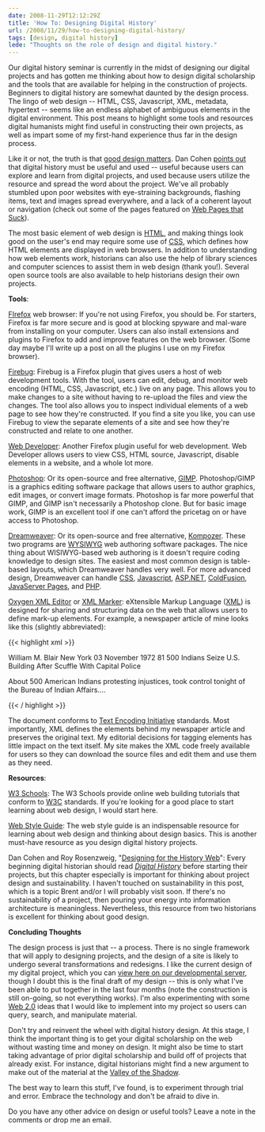 ```yaml
---
date: 2008-11-29T12:12:29Z
title: 'How To: Designing Digital History'
url: /2008/11/29/how-to-designing-digital-history/
tags: [design, digital history]
lede: "Thoughts on the role of design and digital history."
---
```


Our digital history seminar is currently in the midst of designing our digital projects and has gotten me thinking about how to design digital scholarship and the tools that are available for helping in the construction of projects. Beginners to digital history are somewhat daunted by the design process. The lingo of web design -- HTML, CSS, Javascript, XML, metadata, hypertext -- seems like an endless alphabet of ambiguous elements in the digital environment. This post means to highlight some tools and resources digital humanists might find useful in constructing their own projects, as well as impart some of my first-hand experience thus far in the design process.

Like it or not, the truth is that <a href="http://chnm.gmu.edu/digitalhistory/designing/" target="_blank">good design matters</a>. Dan Cohen <a href="http://www.dancohen.org/2008/11/12/design-matters/" target="_blank">points out </a>that digital history must be useful and used -- useful because users can explore and learn from digital projects, and used because users utilize the resource and spread the word about the project. We've all probably stumbled upon poor websites with eye-straining backgrounds, flashing items, text and images spread everywhere, and a lack of a coherent layout or navigation (check out some of the pages featured on <a href="http://www.webpagesthatsuck.com/" target="_blank">Web Pages that Suck</a>).

The most basic element of web design is <a href="http://www.w3schools.com/html/default.asp" target="_blank">HTML</a>, and making things look good on the user's end may require some use of <a href="http://www.w3schools.com/css/default.asp" target="_blank">CSS</a>, which defines how HTML elements are displayed in web browsers. In addition to understanding how web elements work, historians can also use the help of library sciences and computer sciences to assist them in web design (thank you!). Several open source tools are also available to help historians design their own projects.

<strong>Tools</strong>:

<a href="http://www.mozilla.com/en-US/firefox/" target="_blank">FIrefox</a> web browser: If you're not using Firefox, you should be. For starters, Firefox is far more secure and is good at blocking spyware and mal-ware from installing on your computer. Users can also install extensions and plugins to Firefox to add and improve features on the web browser. (Some day maybe I'll write up a post on all the plugins I use on my Firefox browser).

<a href="https://addons.mozilla.org/en-US/firefox/addon/1843" target="_blank">Firebug</a>: Firebug is a Firefox plugin that gives users a host of web development tools. With the tool, users can edit, debug, and monitor web encoding (HTML, CSS, Javascript, etc.) live on any page. This allows you to make changes to a site without having to re-upload the files and view the changes. The tool also allows you to inspect individual elements of a web page to see how they're constructed. If you find a site you like, you can use Firebug to view the separate elements of a site and see how they're constructed and relate to one another.

<a href="https://addons.mozilla.org/en-US/firefox/addon/60" target="_blank">Web Developer</a>: Another Firefox plugin useful for web development. Web Developer allows users to view CSS, HTML source, Javascript, disable elements in a website, and a whole lot more.

<a href="http://www.adobe.com/products/photoshop/photoshop/" target="_blank">Photoshop</a>: Or its open-source and free alternative, <a href="http://www.gimp.org/" target="_blank">GIMP</a>. Photoshop/GIMP is a graphics editing software package that allows users to author graphics, edit images, or convert image formats. Photoshop is far more powerful that GIMP, and GIMP isn't necessarily a Photoshop clone. But for basic image work, GIMP is an excellent tool if one can't afford the pricetag on or have access to Photoshop.

<a href="http://www.adobe.com/products/dreamweaver/" target="_blank">Dreamweaver</a>: Or its open-source and free alternative, <a href="http://kompozer.net/" target="_blank">Kompozer</a>. These two programs are <a href="http://en.wikipedia.org/wiki/WYSIWYG" target="_blank">WYSIWYG</a> web authoring software packages. The nice thing about WISIWYG-based web authoring is it doesn't require coding knowledge to design sites. The easiest and most common design is table-based layouts, which Dreamweaver handles very well. For more advanced design, Dreamweaver can handle <a href="http://www.w3schools.com/css/css_reference.asp" target="_blank">CSS</a>, <a href="http://www.w3schools.com/jsref/default.asp" target="_blank">Javascript</a>, <a href="http://www.asp.net/" target="_blank">ASP.NET</a>, <a href="http://www.adobe.com/products/coldfusion/" target="_blank">ColdFusion</a>, <a href="http://en.wikipedia.org/wiki/JavaServer_Pages" target="_blank">JavaServer Pages</a>, and <a href="http://www.w3schools.com/php/php_ref_array.asp" target="_blank">PHP</a>.

<a href="http://www.oxygenxml.com/">Oxygen XML Editor</a> or <a href="http://www.download.com/XML-Marker/3000-7241_4-10202365.html" target="_blank">XML Marker</a>: eXtensible Markup Language (<a href="http://www.w3schools.com/xml/default.asp" target="_blank">XML</a>) is designed for sharing and structuring data on the web that allows users to define mark-up elements. For example, a newspaper article of mine looks like this (slightly abbreviated):

{{< highlight xml >}}
<?xml version="1.0" encoding="utf-8"?>
<sourceDesc>
<bibl>
<author n="Blair, William M.">William M. Blair</author>
<title level="a" type="main">"500 Indians Seize U.S. Building After Scuffle With Capital Police"</title>
<title level="j">New York Times</title>
<pubPlace>New York</pubPlace>
<date value="1972-11-03">03 November 1972</date>
<biblScope type="page">81</biblScope>
</bibl>
</sourceDesc>

<text>
<body>

<div1 type="body">

<head type="main">500 Indians Seize U.S. Building After Scuffle With Capital Police</head>
<p>About 500 American Indians protesting injustices, took control tonight of the Bureau of Indian Affairs....</p>
</div1>
</body>
</text>

{{< / highlight >}}

The document conforms to <a href="http://www.tei-c.org/index.xml" target="_blank">Text Encoding Initiative</a> standards. Most importantly, XML defines the elements behind my newspaper article and preserves the original text. My editorial decisions for tagging elements has little impact on the text itself. My site makes the XML code freely available for users so they can download the source files and edit them and use them as they need.

<strong>Resources</strong>:

<a href="http://www.w3schools.com/" target="_blank">W3 Schools</a>: The W3 Schools provide online web building tutorials that conform to <a href="http://www.w3.org/" target="_blank">W3C</a> standards. If you're looking for a good place to start learning about web design, I would start here.

<a href="http://webstyleguide.com/" target="_blank">Web Style Guide</a>: The web style guide is an indispensable resource for learning about web design and thinking about design basics. This is another must-have resource as you design digital history projects.

Dan Cohen and Roy Rosenzweig, "<a href="http://chnm.gmu.edu/digitalhistory/designing/" target="_blank">Designing for the History Web</a>": Every beginning digital historian should read <a href="http://chnm.gmu.edu/digitalhistory/index.php" target="_blank"><em>Digital History</em></a> before starting their projects, but this chapter especially is important for thinking about project design and sustainability. I haven't touched on sustainability in this post, which is a topic Brent and/or I will probably visit soon. If there's no sustainability of a project, then pouring your energy into information architecture is meaningless. Nevertheless, this resource from two historians is excellent for thinking about good design.

<strong>Concluding Thoughts</strong>

The design process is just that -- a process. There is no single framework that will apply to designing projects, and the design of a site is likely to undergo several transformations and redesigns. I like the current design of my digital project, which you can <a href="http://segonku.unl.edu/~jheppler/index.htm" target="_blank">view here on our developmental server</a>, though I doubt this is the final draft of my design -- this is only what I've been able to put together in the last four months (note the construction is still on-going, so not everything works). I'm also experimenting with some <a href="http://en.wikipedia.org/wiki/Web_2.0" target="_blank">Web 2.0</a> ideas that I would like to implement into my project so users can query, search, and manipulate material.

Don't try and reinvent the wheel with digital history design. At this stage, I think the important thing is to get your digital scholarship on the web without wasting time and money on design. It might also be time to start taking advantage of prior digital scholarship and build off of projects that already exist. For instance, digital historians might find a new argument to make out of the material at the <a href="http://valley.vcdh.virginia.edu/" target="_blank">Valley of the Shadow</a>.

The best way to learn this stuff, I've found, is to experiment through trial and error. Embrace the technology and don't be afraid to dive in.

Do you have any other advice on design or useful tools? Leave a note in the comments or drop me an email.
